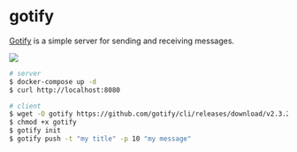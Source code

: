 gotify
======

[Gotify][1] is a simple server for sending and receiving messages.

![](https://gotify.net/img/intro.png)

```bash
# server
$ docker-compose up -d
$ curl http://localhost:8080

# client
$ wget -O gotify https://github.com/gotify/cli/releases/download/v2.3.2/gotify-cli-linux-amd64
$ chmod +x gotify
$ gotify init
$ gotify push -t "my title" -p 10 "my message"
```

[1]: https://gotify.net/
